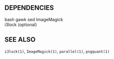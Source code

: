 ## DEPENDENCIES
bash gawk sed ImageMagick  
i3lock (optional)

## SEE ALSO
`i3lock(1)`, `ImageMagick(1)`, `parallel(1)`, `pngquant(1)`
